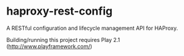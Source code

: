 haproxy-rest-config
===================

A RESTful configuration and lifecycle management API for HAProxy.

Building/running this project requires  Play 2.1 (http://www.playframework.com/)
